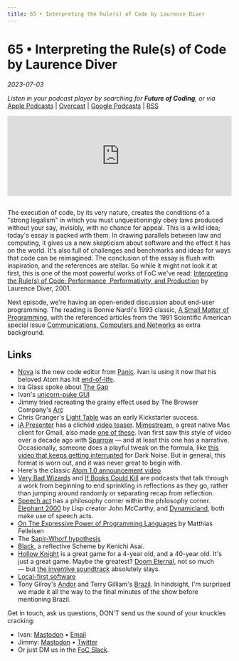 ```yaml
---
title: 65 • Interpreting the Rule(s) of Code by Laurence Diver
---
```


# 65 • Interpreting the Rule(s) of Code by Laurence Diver

_2023-07-03_

_Listen in your podcast player by searching for **Future of Coding**, or via_ [Apple Podcasts](https://podcasts.apple.com/podcast/future-of-coding/id1265527976) \| [Overcast](https://overcast.fm/itunes1265527976) \| [Google Podcasts](https://podcasts.google.com/?feed=aHR0cHM6Ly93d3cub21ueWNvbnRlbnQuY29tL2QvcGxheWxpc3QvYzQxNTdlNjAtYzdmOC00NzBkLWIxM2YtYTdiMzAwNDBkZjczLzU2NGY0OTNmLWFmMzItNGM0OC04NjJmLWE3YjMwMGU0ZGY0OS9hYzMxNzg1Mi04ODA3LTQ0YjgtOGVmZi1hN2IzMDBlNGRmNTIvcG9kY2FzdC5yc3M) \| [RSS](https://omny.fm/shows/future-of-coding/playlists/podcast.rss)

<iframe src="https://omny.fm/shows/future-of-coding/interpreting-the-rules-of-code/embed" width="100%" height="180" frameborder="0" style="margin-bottom: 1em"></iframe>

The execution of code, by its very nature, creates the conditions of a "strong legalism" in which you must unquestioningly obey laws produced without your say, invisibly, with no chance for appeal. This is a wild idea; today's essay is packed with them. In drawing parallels between law and computing, it gives us a new skepticism about software and the effect it has on the world. It's also full of challenges and benchmarks and ideas for ways that code can be reimagined. The conclusion of the essay is flush with inspiration, and the references are stellar. So while it might not look it at first, this is one of the most powerful works of FoC we've read: [Interpreting the Rule(s) of Code: Performance, Performativity, and Production](https://law.mit.edu/pub/interpretingtherulesofcode/) by Laurence Diver, 2001.

Next episode, we're having an open-ended discussion about end-user programming. The reading is Bonnie Nardi's 1993 classic, [A Small Matter of Programming](https://www.penguinrandomhouse.com/books/655143/a-small-matter-of-programming-by-bonnie-a-nardi/), with the referenced articles from the 1991 Scientific American special issue [Communications, Computers and Networks](https://archive.org/details/communicationsco0000unse_p4x1/page/n3) as extra background.

## Links

* [Nova](https://nova.app) is the new code editor from [Panic](https://panic.com). Ivan is using it now that his beloved Atom has hit [end-of-life](https://github.blog/2022-06-08-sunsetting-atom/).
* Ira Glass spoke about [The Gap](https://vimeo.com/85040589)
* Ivan's [unicorn-puke GUI](https://twitter.com/spiralganglion/status/1557200879287095296)
* Jimmy tried recreating the grainy effect used by The Browser Company's [Arc](https://arc.net)
* Chris Granger's [Light Table](https://chris-granger.com/lighttable/) was an early Kickstarter success.
* [iA Presenter](ia.net/presenter) has a clichéd [video teaser](https://www.youtube.com/watch?v=Ppuf6TCfSvo). [Mimestream](https://mimestream.com), a great native Mac client for Gmail, also made [one of these](https://www.youtube.com/watch?v=LmtKeKRd5kk). Ivan first saw this style of video over a decade ago with [Sparrow](https://vimeo.com/32852176) — and at least this one has a narrative. Occasionally, someone does a playful tweak on the formula, like [this video that keeps getting interrupted](https://www.youtube.com/watch?v=YEXRx5wZ-cw) for Dark Noise. But in general, this format is worn out, and it was never great to begin with.
* Here's the classic [Atom 1.0 announcement video](https://www.youtube.com/watch?v=Y7aEiVwBAdk)
* [Very Bad Wizards](https://verybadwizards.com) and [If Books Could Kill](https://www.patreon.com/IfBooksPod) are podcasts that talk through a work from beginning to end sprinkling in reflections as they go, rather than jumping around randomly or separating recap from reflection.
* [Speech act](https://en.wikipedia.org/wiki/Speech_act) has a philosophy corner within the philosophy corner. [Elephant 2000](http://www-formal.stanford.edu/jmc/elephant.pdf) by Lisp creator John McCarthy, and [Dynamicland](https://dynamicland.org), both make use of speech acts.
* [On The Expressive Power of Programming Languages](https://sci-hub.ru/10.1016/0167-6423(91)90036-w) by Matthias Felleisen
* The [Sapir-Whorf hypothesis](https://en.wikipedia.org/wiki/Linguistic_relativity)
* [Black](http://www.is.ocha.ac.jp/~asai/Black/), a reflective Scheme by Kenichi Asai.
* [Hollow Knight](https://en.wikipedia.org/wiki/Hollow_Knight) is a great game for a 4-year old, and a 40-year old. It's just a great game. Maybe the greatest? [Doom Eternal](https://en.wikipedia.org/wiki/Doom_Eternal), not so much — but [the inventive soundtrack](https://www.youtube.com/watch?v=U4FNBMZsqrY) absolutely slays.
* [Local-first software](https://www.inkandswitch.com/local-first/)
* Tony Gilroy's [Andor](https://en.wikipedia.org/wiki/Andor_(TV_series)) and Terry Gilliam's [Brazil](https://en.wikipedia.org/wiki/Brazil_(1985_film)). In hindsight, I'm surprised we made it all the way to the final minutes of the show before mentioning Brazil.

Get in touch, ask us questions, DON'T send us the sound of your knuckles cracking:
* Ivan: [Mastodon](https://mastodon.social/@spiralganglion) • [Email](mailto:admin@futureofcoding.org?subject=Question%20from%20an%20FoC%20Listener)
* Jimmy: [Mastodon](https://hachyderm.io/@jimmyhmiller) • [Twitter](https://twitter.com/jimmyhmiller)
* Or just DM us in the [FoC Slack](https://futureofcoding.org/community).
